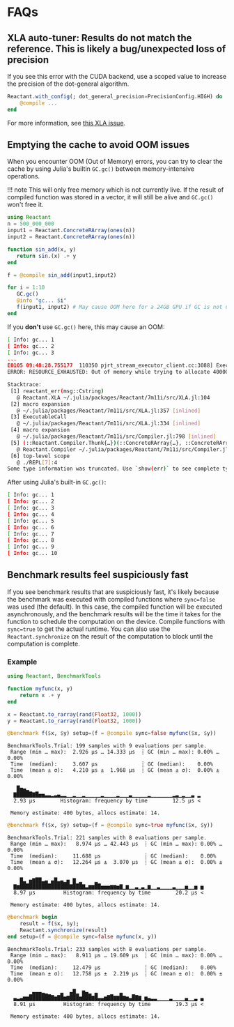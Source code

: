 # FAQs

## XLA auto-tuner: Results do not match the reference. This is likely a bug/unexpected loss of precision

If you see this error with the CUDA backend, use a scoped value to increase the precision
of the dot-general algorithm.

```julia
Reactant.with_config(; dot_general_precision=PrecisionConfig.HIGH) do
    @compile ...
end
```

For more information, see [this XLA issue](https://github.com/openxla/xla/issues/23934).

## Emptying the cache to avoid OOM issues

When you encounter OOM (Out of Memory) errors, you can try to clear the cache by using
Julia's builtin `GC.gc()` between memory-intensive operations.

!!! note
    This will only free memory which is not currently live. If the result of compiled
    function was stored in a vector, it will still be alive and `GC.gc()` won't free it.

```julia
using Reactant
n = 500_000_000
input1 = Reactant.ConcreteRArray(ones(n))
input2 = Reactant.ConcreteRArray(ones(n))

function sin_add(x, y)
   return sin.(x) .+ y
end

f = @compile sin_add(input1,input2)

for i = 1:10
   GC.gc()
   @info "gc... $i"
   f(input1, input2) # May cause OOM here for a 24GB GPU if GC is not used
end
```

If you **don't** use `GC.gc()` here, this may cause an OOM:

```bash
[ Info: gc... 1
[ Info: gc... 2
[ Info: gc... 3
...
E0105 09:48:28.755177  110350 pjrt_stream_executor_client.cc:3088] Execution of replica 0 failed: RESOURCE_EXHAUSTED: Out of memory while trying to allocate 4000000000 bytes.
ERROR: RESOURCE_EXHAUSTED: Out of memory while trying to allocate 4000000000 bytes.

Stacktrace:
 [1] reactant_err(msg::Cstring)
   @ Reactant.XLA ~/.julia/packages/Reactant/7m11i/src/XLA.jl:104
 [2] macro expansion
   @ ~/.julia/packages/Reactant/7m11i/src/XLA.jl:357 [inlined]
 [3] ExecutableCall
   @ ~/.julia/packages/Reactant/7m11i/src/XLA.jl:334 [inlined]
 [4] macro expansion
   @ ~/.julia/packages/Reactant/7m11i/src/Compiler.jl:798 [inlined]
 [5] (::Reactant.Compiler.Thunk{…})(::ConcreteRArray{…}, ::ConcreteRArray{…})
   @ Reactant.Compiler ~/.julia/packages/Reactant/7m11i/src/Compiler.jl:909
 [6] top-level scope
   @ ./REPL[7]:4
Some type information was truncated. Use `show(err)` to see complete types.
```

After using Julia's built-in `GC.gc()`:

```bash
[ Info: gc... 1
[ Info: gc... 2
[ Info: gc... 3
[ Info: gc... 4
[ Info: gc... 5
[ Info: gc... 6
[ Info: gc... 7
[ Info: gc... 8
[ Info: gc... 9
[ Info: gc... 10
```

## Benchmark results feel suspiciously fast

If you see benchmark results that are suspiciously fast, it's likely because the benchmark
was executed with compiled functions where `sync=false` was used (the default). In this case, the compiled 
function will be executed asynchronously, and the benchmark results will be the time it takes
for the function to schedule the computation on the device. Compile functions with `sync=true` to get the actual runtime. You can also use the `Reactant.synchronize` on the result of the computation to block until the computation is complete.

### Example

```julia
using Reactant, BenchmarkTools

function myfunc(x, y)
    return x .+ y
end

x = Reactant.to_rarray(rand(Float32, 1000))
y = Reactant.to_rarray(rand(Float32, 1000))
```

```julia
@benchmark f($x, $y) setup=(f = @compile sync=false myfunc($x, $y))
```

```
BenchmarkTools.Trial: 199 samples with 9 evaluations per sample.
 Range (min … max):  2.926 μs … 14.333 μs  ┊ GC (min … max): 0.00% … 0.00%
 Time  (median):     3.607 μs              ┊ GC (median):    0.00%
 Time  (mean ± σ):   4.210 μs ±  1.968 μs  ┊ GC (mean ± σ):  0.00% ± 0.00%

   █▅▄▂                                                       
  ▇█████▇█▅▅▃▃▂▃▄▂▂▁▁▂▁▁▂▁▁▁▁▁▂▁▁▁▁▂▁▁▁▃▁▁▁▁▁▂▁▁▁▁▁▁▁▂▃▁▂▁▁▃ ▂
  2.93 μs        Histogram: frequency by time        12.5 μs <

 Memory estimate: 400 bytes, allocs estimate: 14.
```

```julia
@benchmark f($x, $y) setup=(f = @compile sync=true myfunc($x, $y))
```

```
BenchmarkTools.Trial: 221 samples with 8 evaluations per sample.
 Range (min … max):   8.974 μs … 42.443 μs  ┊ GC (min … max): 0.00% … 0.00%
 Time  (median):     11.688 μs              ┊ GC (median):    0.00%
 Time  (mean ± σ):   12.264 μs ±  3.070 μs  ┊ GC (mean ± σ):  0.00% ± 0.00%

    █▃ ▅▇██▃▄ ▄█▃▄▂▅ ▇ ▂    ▂                                  
  ▇▆████████████████▇███▇▃▆▆██▅▅▅▆▆▅▇▁▆▁▁▃▁▃▁▆▁▁▃▁▁▁▁▃▁▁▁▅▁▁▅ ▅
  8.97 μs         Histogram: frequency by time        20.2 μs <

 Memory estimate: 400 bytes, allocs estimate: 14.
```

```julia
@benchmark begin 
    result = f($x, $y); 
    Reactant.synchronize(result) 
end setup=(f = @compile sync=false myfunc(x, y))
```

```
BenchmarkTools.Trial: 233 samples with 8 evaluations per sample.
 Range (min … max):   8.911 μs … 19.609 μs  ┊ GC (min … max): 0.00% … 0.00%
 Time  (median):     12.479 μs              ┊ GC (median):    0.00%
 Time  (mean ± σ):   12.758 μs ±  2.219 μs  ┊ GC (mean ± σ):  0.00% ± 0.00%

       ▁▄▄▄▃▂▁   ▃  ▄█▂ ▆▄▂ ▃    ▁  ▃   ▁                      
  ▄▃▄▆▆████████▆██▆▇███▆███▇█▄▄▆██▇▇█▇▆▄██▇▁▆▄▃▃▁▁▁▁▃▁▁▁▁▄▁▁▃ ▄
  8.91 μs         Histogram: frequency by time        19.3 μs <

 Memory estimate: 400 bytes, allocs estimate: 14.
```